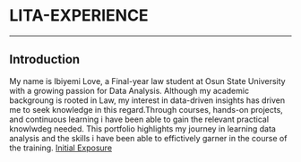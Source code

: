 # LITA-EXPERIENCE
---
## Introduction
 My name is Ibiyemi Love, a Final-year law student at Osun State University with a growing passion for Data Analysis. Although my academic backgroung is rooted in Law, my interest in data-driven insights has driven me to seek knowledge in this regard.Through courses, hands-on projects, and continuous learning i have been able to gain the relevant practical knowlwdeg needed. This portfolio highlights my journey in learning data analysis and the skills i have been able to effictively garner in the course of the training.
[Initial Exposure](#Initial_Exposure) 


